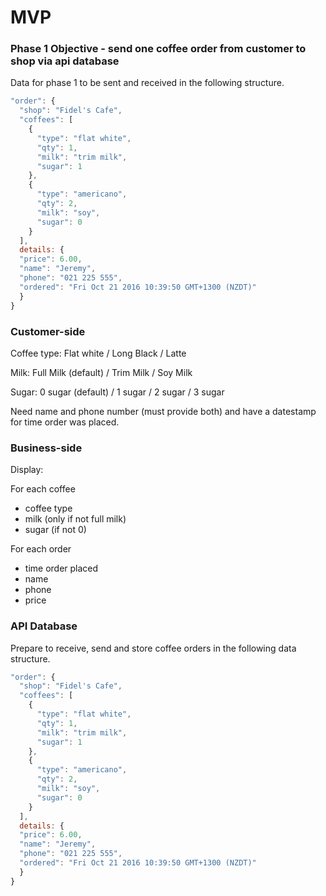 MVP
===

### Phase 1 Objective - send one coffee order from customer to shop via api database

Data for phase 1 to be sent and received in the following structure.

```js
"order": {
  "shop": "Fidel's Cafe",
  "coffees": [
    {
      "type": "flat white",
      "qty": 1,
      "milk": "trim milk",
      "sugar": 1
    },
    {
      "type": "americano",
      "qty": 2,
      "milk": "soy",
      "sugar": 0
    }    
  ],
  details: {
  "price": 6.00,
  "name": "Jeremy",
  "phone": "021 225 555",
  "ordered": "Fri Oct 21 2016 10:39:50 GMT+1300 (NZDT)"
  }
}
```

### Customer-side

Coffee type: Flat white / Long Black / Latte

Milk: Full Milk (default) / Trim Milk / Soy Milk

Sugar: 0 sugar (default) / 1 sugar / 2 sugar / 3 sugar

Need name and phone number (must provide both) and have a datestamp for time order was placed.

### Business-side

Display:

For each coffee

* coffee type
* milk (only if not full milk)
* sugar (if not 0)

For each order

* time order placed
* name
* phone
* price

### API Database

Prepare to receive, send and store coffee orders in the following data structure.

```js
"order": {
  "shop": "Fidel's Cafe",
  "coffees": [
    {
      "type": "flat white",
      "qty": 1,
      "milk": "trim milk",
      "sugar": 1
    },
    {
      "type": "americano",
      "qty": 2,
      "milk": "soy",
      "sugar": 0
    }    
  ],
  details: {
  "price": 6.00,
  "name": "Jeremy",
  "phone": "021 225 555",
  "ordered": "Fri Oct 21 2016 10:39:50 GMT+1300 (NZDT)"
  }
}
```
